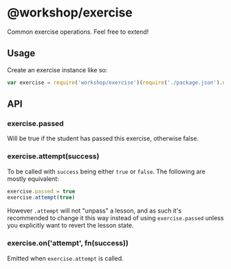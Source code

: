 # @workshop/exercise

Common exercise operations. Feel free to extend!

## Usage

Create an exercise instance like so:

``` javascript
var exercise = require('workshop/exercise')(require('./package.json').name)
```

## API

### exercise.passed

Will be true if the student has passed this exercise, otherwise false.

### exercise.attempt(success)

To be called with `success` being either `true` or `false`. The following are
mostly equivalent:

``` javascript
exercise.passed = true
exercise.attempt(true)
```

However `.attempt` will not "unpass" a lesson, and as such it's recommended to
change it this way instead of using `exercise.passed` unless you explicitly want
to revert the lesson state.

### exercise.on('attempt', fn(success))

Emitted when `exercise.attempt` is called.

